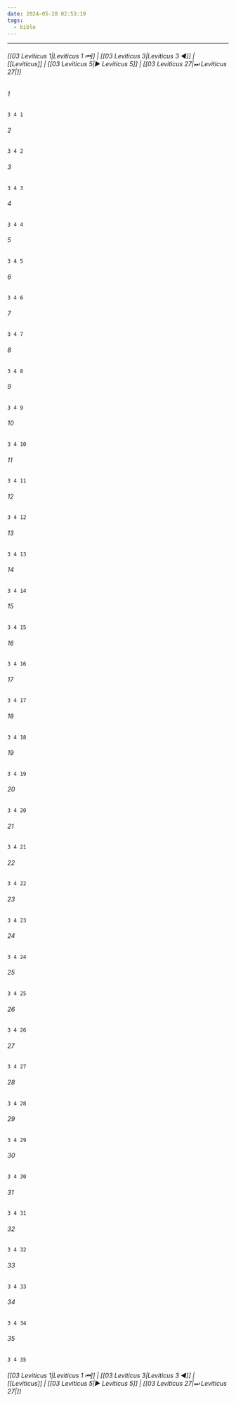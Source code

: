 ```yaml
---
date: 2024-05-28 02:53:19
tags:
  - bible
---
```

___

###### [[03 Leviticus 1|Leviticus 1 ⏮]] | [[03 Leviticus 3|Leviticus 3 ◀]] | [[Leviticus]] | [[03 Leviticus 5|▶ Leviticus 5]] | [[03 Leviticus 27|⏭ Leviticus 27|]]

###### 1
``` verse
3 4 1 
```
###### 2
``` verse
3 4 2 
```
###### 3
``` verse
3 4 3 
```
###### 4
``` verse
3 4 4 
```
###### 5
``` verse
3 4 5 
```
###### 6
``` verse
3 4 6 
```
###### 7
``` verse
3 4 7 
```
###### 8
``` verse
3 4 8 
```
###### 9
``` verse
3 4 9 
```
###### 10
``` verse
3 4 10 
```
###### 11
``` verse
3 4 11 
```
###### 12
``` verse
3 4 12 
```
###### 13
``` verse
3 4 13 
```
###### 14
``` verse
3 4 14 
```
###### 15
``` verse
3 4 15 
```
###### 16
``` verse
3 4 16 
```
###### 17
``` verse
3 4 17 
```
###### 18
``` verse
3 4 18 
```
###### 19
``` verse
3 4 19 
```
###### 20
``` verse
3 4 20 
```
###### 21
``` verse
3 4 21 
```
###### 22
``` verse
3 4 22 
```
###### 23
``` verse
3 4 23 
```
###### 24
``` verse
3 4 24 
```
###### 25
``` verse
3 4 25 
```
###### 26
``` verse
3 4 26 
```
###### 27
``` verse
3 4 27 
```
###### 28
``` verse
3 4 28 
```
###### 29
``` verse
3 4 29 
```
###### 30
``` verse
3 4 30 
```
###### 31
``` verse
3 4 31 
```
###### 32
``` verse
3 4 32 
```
###### 33
``` verse
3 4 33 
```
###### 34
``` verse
3 4 34 
```
###### 35
``` verse
3 4 35 
```

###### [[03 Leviticus 1|Leviticus 1 ⏮]] | [[03 Leviticus 3|Leviticus 3 ◀]] | [[Leviticus]] | [[03 Leviticus 5|▶ Leviticus 5]] | [[03 Leviticus 27|⏭ Leviticus 27|]]

